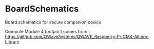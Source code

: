 # BoardSchematics
Board schematics for secure companion device

Compute Module 4 footprint comes from : https://github.com/QWaveSystems/QWAVE_Raspberry-Pi-CM4-Altium-Library
